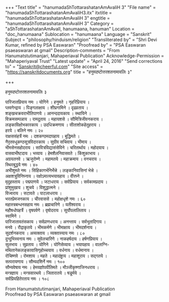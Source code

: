 +++
"Text title" = "hanumadaShTottarashatanAmAvaliH 3"
"File name" = "hanumadaShTottarashatanAmAvaliH3.itx"
itxtitle = "hanumadaShTottarashatanAmAvaliH 3"
engtitle = "hanumadaShTottarashatanAmAvaliH 3"
Category = "aShTottarashatanAmAvalI, hanumaana, hanuman"
Location = "doc_hanumaana"
Sublocation = "hanumaana"
Language = "Sanskrit"
Subject = "philosophy/hinduism/religion"
"Transliterated by" = "Shri Devi Kumar, refined by PSA Easwaran"
"Proofread by" = "PSA Easwaran psaeaswaran at gmail"
Description-comments = "From Hanumatstutimanjari, Mahaperiaval Publication"
Acknowledge-Permission = "Mahaperiyaval Trust"
"Latest update" = "April 24, 2016"
"Send corrections to" = "Sanskrit@cheerful.com"
"Site access" = "https://sanskritdocuments.org"
title = "हनुमदष्टोत्तरशतनामावलिः ३"

+++
  
 हनुमदष्टोत्तरशतनामावलिः ३   
  
पारिजातप्रियाय नमः । योगिने । हनुमते । नृहरिप्रियाय ।  
प्लवगेन्द्राय । पिङ्गलाक्षाय । शीघ्रगामिने । दृढव्रताय ।  
शङ्खचक्रवराभीतिपाणये । आनन्ददायकाय । स्थायिने ।  
विक्रमसम्पन्नाय । रामदूताय । महायशसे । सौमित्रिजीवनकराय ।  
लङ्काविक्षोभकारकाय । उदधिक्रमणाय । सीताशोकहेतुहराय ।  
हरये । बलिने नमः । २०  
राक्षससंहर्त्रे नमः । दशकण्ठमदापहाय । बुद्धिमते ।  
नैरृतवधूकण्ठसूत्रविदारकाय । सुग्रीव सचिवाय । भीमाय ।  
भीमसेनसहोदराय । सावित्रविद्यासंसेविने । चरितार्थाय । महोदयाय ।  
वासवाभीष्टदाय । भव्याय । हेमशैलनिवासवते । किंशुकाभाय ।  
अग्रयतनवे । ऋजुरोम्णे । महामतये । महाक्रमाय । वनचराय ।  
स्थिरबुद्धये नमः । ४०  
अभीशुमते नमः । सिंहिकागर्भनिर्भेत्त्रे । लङ्कानिवासिनां भेत्त्रे ।  
अक्षशत्रुविनिघ्नाय । रक्षोऽमात्यभयावहाय । वीरघ्ने ।  
मृदुहस्ताय । पद्मपाणये । जटाधराय । सर्वप्रियाय । सर्वकामप्रदाय ।  
प्रांशुमुखाय । शुचये । विशुद्धात्मने ।  
विज्वराय । सटावते । पाटलाधराय ।  
भरतप्रेमजनकाय । चीरवाससे । महोक्षधृशे नमः । ६०  
महास्त्रबन्धनसहाय नमः । ब्रह्मचारिणे । यतीश्वराय ।  
महौषधोपहर्त्रे । वृषपर्वणे । वृषोदराय । सूर्योपलालिताय ।  
स्वामिने ।  
पारिजातावतंसकाय । सर्वप्राणधराय । अनन्ताय । सर्वभूतादिगाय ।  
मनवे । रौद्राकृतये । भीमकर्मणे । भीमाक्षाय । भीमदर्शनाय ।  
सुदर्शनकराय । अव्यक्ताय । व्यक्तास्याय नमः । ८०  
दुन्दुभिस्वनाय नमः । सुवेलचारिणे । नाकहर्षदाय । हर्षणप्रियाय ।  
सुलभाय । सुव्रताय । योगिने । योगिसेव्याय । भयापहाय । वालाग्नि-  
मथितानेकलङ्कावासिगृहोच्चयाय । वर्धनाय । वर्धमानाय ।  
रोचिष्णवे । रोमशाय । महते । महादंष्ट्राय । महाशूराय । सद्गतये ।  
सत्परायणाय । सौम्यदशिर्ने नमः । १००  
सौम्यवेषाय नमः । हेमयज्ञोपवीतिमते । मौञ्जीकृष्णाजिनधराय ।  
मन्त्रज्ञाय । मन्त्रसारथये । जितारातये । षडूर्मये ।  
सर्वप्रियहितेरताय नमः । १०८  
  
  
  
  
  
From Hanumatstutimanjari, Mahaperiaval Publication  
Proofread by PSA Easwaran psaeaswaran at gmail  
  
